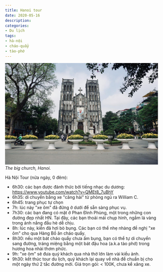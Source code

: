 ```yaml
---
title: Hanoi tour
date: 2020-05-16
description:
categories:
- Du lịch
tags:
- hà-nội
- cháo-quẩy
- tào-phớ
---
```

![The big church](/2020/05/16/the-big-church-hanoi.jpg)
*The big church, Hanoi.*

Hà Nội Tour (nửa ngày, 0 đêm):

- 6h30: các bạn được đánh thức bởi tiếng nhạc du dương: https://www.youtube.com/watch?v=QMEt8_7uBhY
- 6h35: di chuyển bằng xe "căng hải" từ phòng ngủ ra William C.
- 6h45: trang phục tự chọn
- 7h: lúc này "xe ôm" đã đứng ở dưới để sẵn sàng phục vụ.
- 7h30: các bạn đang có mặt ở Phan Đình Phùng, một trong những con đường đẹp nhất HN. Tại đây, các bạn thoải mái chụp hình, ngắm lá vàng trong ánh nắng đầu hè dễ chịu.
- 8h: lúc này, kiến đã hơi bò bụng. Các bạn có thể nhẹ nhàng đề nghị "xe ôm" cho qua Hàng Bồ ăn cháo quẩy.
- 8h30: nếu một bát cháo quẩy chưa ấm bụng, bạn có thể tự di chuyển sang đường, tráng miệng bằng một bát đậu hoa (a.k.a tào phớ) trong hương hoa nhài thơm phức.
- 9h: "xe ôm" sẽ đưa quý khách qua nhà thờ lớn làm vài kiểu ảnh.
- 9h30: kết thúc tour du lịch, quý khách lại quay về nhà để chuẩn bị cho một ngày thứ 2 tắc đường mới.
  Giá trọn gói: < 100K, chưa kể xăng xe.